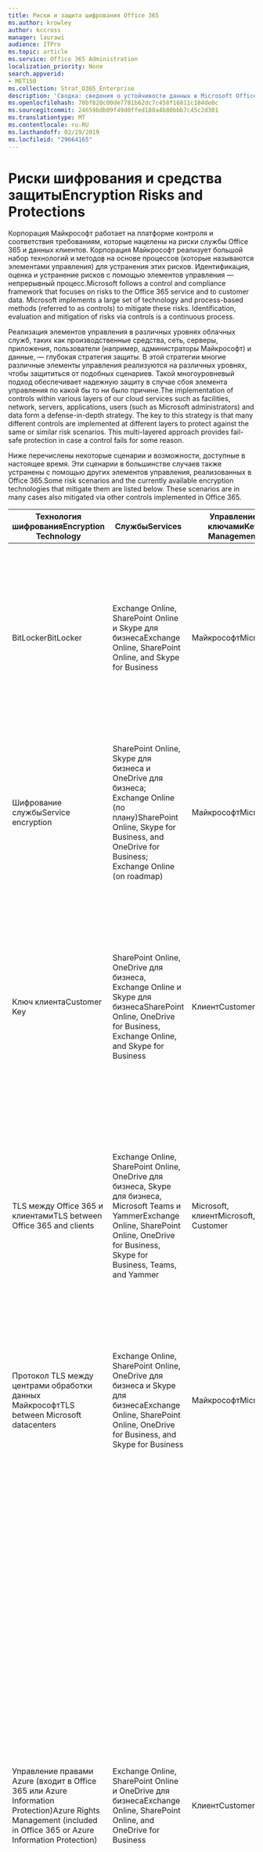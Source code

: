 ```yaml
---
title: Риски и защита шифрования Office 365
ms.author: krowley
author: kccross
manager: laurawi
audience: ITPro
ms.topic: article
ms.service: Office 365 Administration
localization_priority: None
search.appverid:
- MET150
ms.collection: Strat_O365_Enterprise
description: 'Сводка: сведения о устойчивости данных в Microsoft Office 365.'
ms.openlocfilehash: 78bf820c00de7781b62dc7c458f16811c184de0c
ms.sourcegitcommit: 24659bdb09f49d0ffed180a4b80bbb7c45c2d301
ms.translationtype: MT
ms.contentlocale: ru-RU
ms.lasthandoff: 02/19/2019
ms.locfileid: "29664165"
---
```

# <a name="encryption-risks-and-protections"></a><span data-ttu-id="0d58c-103">Риски шифрования и средства защиты</span><span class="sxs-lookup"><span data-stu-id="0d58c-103">Encryption Risks and Protections</span></span>

<span data-ttu-id="0d58c-p101">Корпорация Майкрософт работает на платформе контроля и соответствия требованиям, которые нацелены на риски службы Office 365 и данных клиентов. Корпорация Майкрософт реализует большой набор технологий и методов на основе процессов (которые называются элементами управления) для устранения этих рисков. Идентификация, оценка и устранение рисков с помощью элементов управления — непрерывный процесс.</span><span class="sxs-lookup"><span data-stu-id="0d58c-p101">Microsoft follows a control and compliance framework that focuses on risks to the Office 365 service and to customer data. Microsoft implements a large set of technology and process-based methods (referred to as controls) to mitigate these risks. Identification, evaluation and mitigation of risks via controls is a continuous process.</span></span> 

<span data-ttu-id="0d58c-p102">Реализация элементов управления в различных уровнях облачных служб, таких как производственные средства, сеть, серверы, приложения, пользователи (например, администраторы Майкрософт) и данные, — глубокая стратегия защиты. В этой стратегии многие различные элементы управления реализуются на различных уровнях, чтобы защититься от подобных сценариев. Такой многоуровневый подход обеспечивает надежную защиту в случае сбоя элемента управления по какой бы то ни было причине.</span><span class="sxs-lookup"><span data-stu-id="0d58c-p102">The implementation of controls within various layers of our cloud services such as facilities, network, servers, applications, users (such as Microsoft administrators) and data form a defense-in-depth strategy. The key to this strategy is that many different controls are implemented at different layers to protect against the same or similar risk scenarios. This multi-layered approach provides fail-safe protection in case a control fails for some reason.</span></span>

<span data-ttu-id="0d58c-p103">Ниже перечислены некоторые сценарии и возможности, доступные в настоящее время. Эти сценарии в большинстве случаев также устранены с помощью других элементов управления, реализованных в Office 365.</span><span class="sxs-lookup"><span data-stu-id="0d58c-p103">Some risk scenarios and the currently available encryption technologies that mitigate them are listed below. These scenarios are in many cases also mitigated via other controls implemented in Office 365.</span></span>

| <span data-ttu-id="0d58c-112">Технология шифрования</span><span class="sxs-lookup"><span data-stu-id="0d58c-112">Encryption Technology</span></span> | <span data-ttu-id="0d58c-113">Службы</span><span class="sxs-lookup"><span data-stu-id="0d58c-113">Services</span></span> | <span data-ttu-id="0d58c-114">Управление ключами</span><span class="sxs-lookup"><span data-stu-id="0d58c-114">Key Management</span></span> | <span data-ttu-id="0d58c-115">Сценарий риска</span><span class="sxs-lookup"><span data-stu-id="0d58c-115">Risk Scenario</span></span> | <span data-ttu-id="0d58c-116">Значение</span><span class="sxs-lookup"><span data-stu-id="0d58c-116">Value</span></span> |
|----------------------------------------------------------------------------------|--------------------------------------------------------------------------------------------------|---------------------|------------------------------------------------------------------------------------------------------------------------------------------|---------------------------------------------------------------------------------------------------------------------------------------------------------------------------------------------------------------------------------------------------------------------------------------------------------------------------------------------------------------------------------------------------------------------------------|
| <span data-ttu-id="0d58c-117">BitLocker</span><span class="sxs-lookup"><span data-stu-id="0d58c-117">BitLocker</span></span> | <span data-ttu-id="0d58c-118">Exchange Online, SharePoint Online и Skype для бизнеса</span><span class="sxs-lookup"><span data-stu-id="0d58c-118">Exchange Online, SharePoint Online, and Skype for Business</span></span> | <span data-ttu-id="0d58c-119">Майкрософт</span><span class="sxs-lookup"><span data-stu-id="0d58c-119">Microsoft</span></span> | <span data-ttu-id="0d58c-120">Диски или серверы в Office 365 украдены или некорректно перезапускаются.</span><span class="sxs-lookup"><span data-stu-id="0d58c-120">Disks or servers in Office 365 are stolen or improperly recycled.</span></span> | <span data-ttu-id="0d58c-121">BitLocker обеспечивает небезопасный подход для защиты от потери данных из-за кражи или неправильного перезапуска оборудования (сервера или диска).</span><span class="sxs-lookup"><span data-stu-id="0d58c-121">BitLocker provides a fail-safe approach to protect against loss of data due to stolen or improperly recycled hardware (server/disk).</span></span> |
| <span data-ttu-id="0d58c-122">Шифрование службы</span><span class="sxs-lookup"><span data-stu-id="0d58c-122">Service encryption</span></span> | <span data-ttu-id="0d58c-123">SharePoint Online, Skype для бизнеса и OneDrive для бизнеса; Exchange Online (по плану)</span><span class="sxs-lookup"><span data-stu-id="0d58c-123">SharePoint Online, Skype for Business, and OneDrive for Business; Exchange Online (on roadmap)</span></span> | <span data-ttu-id="0d58c-124">Майкрософт</span><span class="sxs-lookup"><span data-stu-id="0d58c-124">Microsoft</span></span> | <span data-ttu-id="0d58c-125">Внутренний или внешний хакер пытается получить доступ к отдельным файлам или данным в виде большого двоичного объекта.</span><span class="sxs-lookup"><span data-stu-id="0d58c-125">Internal or external hacker tries to access individual files/data as a blob.</span></span> | <span data-ttu-id="0d58c-p104">Зашифрованные данные невозможно расшифровать без доступа к ключам. Помогает снизить риск доступа хакеров к данным.</span><span class="sxs-lookup"><span data-stu-id="0d58c-p104">The encrypted data cannot be decrypted without access to keys. Helps to mitigate risk of a hacker accessing data.</span></span> |
| <span data-ttu-id="0d58c-128">Ключ клиента</span><span class="sxs-lookup"><span data-stu-id="0d58c-128">Customer Key</span></span> | <span data-ttu-id="0d58c-129">SharePoint Online, OneDrive для бизнеса, Exchange Online и Skype для бизнеса</span><span class="sxs-lookup"><span data-stu-id="0d58c-129">SharePoint Online, OneDrive for Business, Exchange Online, and Skype for Business</span></span> | <span data-ttu-id="0d58c-130">Клиент</span><span class="sxs-lookup"><span data-stu-id="0d58c-130">Customer</span></span> | <span data-ttu-id="0d58c-131">Н/Д (Эта функция разработана как функция соответствия требованиям, а не по снижению риска).</span><span class="sxs-lookup"><span data-stu-id="0d58c-131">N/A (This feature is designed as a compliance feature; not as a mitigation for any risk.)</span></span> | <span data-ttu-id="0d58c-132">Помогает клиентам соблюдать внутренние обязательства по обеспечению соответствия требованиям и возможность покинуть службу Office 365 и отозвать доступ Майкрософт к данным</span><span class="sxs-lookup"><span data-stu-id="0d58c-132">Helps customers meet internal regulation and compliance obligations, and the ability to leave the Office 365 service and revoke Microsoft’s access to data</span></span> |
| <span data-ttu-id="0d58c-133">TLS между Office 365 и клиентами</span><span class="sxs-lookup"><span data-stu-id="0d58c-133">TLS between Office 365 and clients</span></span> | <span data-ttu-id="0d58c-134">Exchange Online, SharePoint Online, OneDrive для бизнеса, Skype для бизнеса, Microsoft Teams и Yammer</span><span class="sxs-lookup"><span data-stu-id="0d58c-134">Exchange Online, SharePoint Online, OneDrive for Business, Skype for Business, Teams, and Yammer</span></span> | <span data-ttu-id="0d58c-135">Microsoft, клиент</span><span class="sxs-lookup"><span data-stu-id="0d58c-135">Microsoft, Customer</span></span> | <span data-ttu-id="0d58c-136">Атака "злоумышленник в середине" или другой другой способ, чтобы коснуться между Office 365 и клиентскими компьютерами через Интернет.</span><span class="sxs-lookup"><span data-stu-id="0d58c-136">Man-in-the-middle or other attack to tap the data flow between Office 365 and client computers over Internet.</span></span> | <span data-ttu-id="0d58c-137">Эта реализация предоставляет значения как для Майкрософт, так и для клиентов и гарантирует целостность данных при их перенаправлении между Office 365 и клиентом.</span><span class="sxs-lookup"><span data-stu-id="0d58c-137">This implementation provides value to both Microsoft and customers and assures data integrity as it flows between Office 365 and the client.</span></span> |
| <span data-ttu-id="0d58c-138">Протокол TLS между центрами обработки данных Майкрософт</span><span class="sxs-lookup"><span data-stu-id="0d58c-138">TLS between Microsoft datacenters</span></span> | <span data-ttu-id="0d58c-139">Exchange Online, SharePoint Online, OneDrive для бизнеса и Skype для бизнеса</span><span class="sxs-lookup"><span data-stu-id="0d58c-139">Exchange Online, SharePoint Online, OneDrive for Business, and Skype for Business</span></span> | <span data-ttu-id="0d58c-140">Майкрософт</span><span class="sxs-lookup"><span data-stu-id="0d58c-140">Microsoft</span></span> | <span data-ttu-id="0d58c-141">Атака "злоумышленник в середине" или другой атака для касания клиентского данных между серверами Office 365, расположенными в разных центрах обработки данных Майкрософт.</span><span class="sxs-lookup"><span data-stu-id="0d58c-141">Man-in-the-middle or other attack to tap the customer data flow between Office 365 servers located in different Microsoft datacenters.</span></span> | <span data-ttu-id="0d58c-142">Эта реализация — еще один способ защиты данных от атак в центрах обработки данных Майкрософт.</span><span class="sxs-lookup"><span data-stu-id="0d58c-142">This implementation is another method to protect data against attacks between Microsoft datacenters.</span></span> |
| <span data-ttu-id="0d58c-143">Управление правами Azure (входит в Office 365 или Azure Information Protection)</span><span class="sxs-lookup"><span data-stu-id="0d58c-143">Azure Rights Management (included in Office 365 or Azure Information Protection)</span></span> | <span data-ttu-id="0d58c-144">Exchange Online, SharePoint Online и OneDrive для бизнеса</span><span class="sxs-lookup"><span data-stu-id="0d58c-144">Exchange Online, SharePoint Online, and OneDrive for Business</span></span> | <span data-ttu-id="0d58c-145">Клиент</span><span class="sxs-lookup"><span data-stu-id="0d58c-145">Customer</span></span> | <span data-ttu-id="0d58c-146">Данные попадают в руки человека, у которого нет доступа к данным.</span><span class="sxs-lookup"><span data-stu-id="0d58c-146">Data falls into the hands of a person who should not have access to the data.</span></span> | <span data-ttu-id="0d58c-p105">Azure Information Protection использует Azure RMS, которая предоставляет клиентам значения с помощью шифрования, удостоверений и политик авторизации для защиты файлов и электронной почты на нескольких устройствах. Служба Azure RMS предоставляет клиентам все сообщения электронной почты из Office 365, которые отвечают определенным условиям (то есть все сообщения электронной почты по определенному адресу), могут быть автоматически зашифрованы, прежде чем они будут отправлены другому получателю.</span><span class="sxs-lookup"><span data-stu-id="0d58c-p105">Azure Information Protection uses Azure RMS which provides value to customers by using encryption, identity, and authorization policies to help secure files and email across multiple devices. Azure RMS provides value to customers where all emails originating from Office 365 that match certain criteria (i.e., all emails to a certain address) can be automatically encrypted before they get sent to another recipient.</span></span> |
| <span data-ttu-id="0d58c-149">S/MIME</span><span class="sxs-lookup"><span data-stu-id="0d58c-149">S/MIME</span></span> | <span data-ttu-id="0d58c-150">Exchange Online</span><span class="sxs-lookup"><span data-stu-id="0d58c-150">Exchange Online</span></span> | <span data-ttu-id="0d58c-151">Клиент</span><span class="sxs-lookup"><span data-stu-id="0d58c-151">Customer</span></span> | <span data-ttu-id="0d58c-152">Электронная почта попадают в руки человека, который не является предполагаемым получателем.</span><span class="sxs-lookup"><span data-stu-id="0d58c-152">Email falls into the hands of a person who is not the intended recipient.</span></span> | <span data-ttu-id="0d58c-153">S/MIME обеспечивает значение клиентам, подтверждая, что электронная почта, зашифрованная с помощью S/MIME, может быть расшифрована только прямым получателем сообщения.</span><span class="sxs-lookup"><span data-stu-id="0d58c-153">S/MIME provides value to customers by assuring that email encrypted with S/MIME can only be decrypted by the direct recipient of the email.</span></span> |
| <span data-ttu-id="0d58c-154">Шифрование сообщений Office 365</span><span class="sxs-lookup"><span data-stu-id="0d58c-154">Office 365 Message Encryption</span></span> | <span data-ttu-id="0d58c-155">Exchange Online, SharePoint Online</span><span class="sxs-lookup"><span data-stu-id="0d58c-155">Exchange Online, SharePoint Online</span></span> | <span data-ttu-id="0d58c-156">Клиент</span><span class="sxs-lookup"><span data-stu-id="0d58c-156">Customer</span></span> | <span data-ttu-id="0d58c-157">Электронная почта, включая защищенные вложения, попадает в руки человека в Office 365 или за ее пределами, которые не являются предполагаемыми получателями электронной почты.</span><span class="sxs-lookup"><span data-stu-id="0d58c-157">Email, including protected attachments, falls in hands of a person either within or outside Office 365 who is not the intended recipient of the email.</span></span> | <span data-ttu-id="0d58c-158">OME предоставляет клиентам все сообщения электронной почты из Office 365, которые отвечают определенным условиям (то есть все сообщения электронной почты по определенному адресу) автоматически шифруются, прежде чем они будут отправлены другому внутреннему или внешнему получателю.</span><span class="sxs-lookup"><span data-stu-id="0d58c-158">OME provides value to customers where all emails originating from Office 365 that match certain criteria (i.e., all emails to a certain address) are automatically encrypted before they get sent to another internal or an external recipient.</span></span> |
| <span data-ttu-id="0d58c-159">SMTP-TLS с партнерской организацией</span><span class="sxs-lookup"><span data-stu-id="0d58c-159">SMTP TLS with partner organization</span></span> | <span data-ttu-id="0d58c-160">Exchange Online</span><span class="sxs-lookup"><span data-stu-id="0d58c-160">Exchange Online</span></span> | <span data-ttu-id="0d58c-161">Клиент</span><span class="sxs-lookup"><span data-stu-id="0d58c-161">Customer</span></span> | <span data-ttu-id="0d58c-162">Сообщение перехватывается с помощью посредника или другой атаки во время передачи из клиента Office 365 в другую партнерскую организацию.</span><span class="sxs-lookup"><span data-stu-id="0d58c-162">Email is intercepted via a man-in-the-middle or other attack while in transit from an Office 365 tenant to another partner organization.</span></span> | <span data-ttu-id="0d58c-163">Этот сценарий предоставляет клиенту сведения о том, что они могут отправлять и принимать все сообщения электронной почты между клиентом Office 365 и Организацией электронной почты их партнеров в зашифрованном канале SMTP.</span><span class="sxs-lookup"><span data-stu-id="0d58c-163">This scenario provides value to the customer such that they can send/receive all emails between their Office 365 tenant and their partner’s email organization inside an encrypted SMTP channel.</span></span> |

## <a name="encryption-technologies-available-in-office-365-multi-tenant-environments"></a><span data-ttu-id="0d58c-164">Технологии шифрования, доступные в средах Office 365 с несколькими клиентами</span><span class="sxs-lookup"><span data-stu-id="0d58c-164">Encryption technologies available in Office 365 multi-tenant environments</span></span>

| <span data-ttu-id="0d58c-165">Технология шифрования</span><span class="sxs-lookup"><span data-stu-id="0d58c-165">Encryption Technology</span></span> | <span data-ttu-id="0d58c-166">Реализовано</span><span class="sxs-lookup"><span data-stu-id="0d58c-166">Implemented by</span></span> | <span data-ttu-id="0d58c-167">Алгоритм и сила обмена ключами</span><span class="sxs-lookup"><span data-stu-id="0d58c-167">Key Exchange Algorithm and Strength</span></span> | <span data-ttu-id="0d58c-168">Управление ключами \*</span><span class="sxs-lookup"><span data-stu-id="0d58c-168">Key Management\*</span></span> | <span data-ttu-id="0d58c-169">FIPS 140-2 Проверено</span><span class="sxs-lookup"><span data-stu-id="0d58c-169">FIPS 140-2 Validated</span></span> |
|----------------------------------------------------------------------------------|-------------------------|------------------------------------------------------------------------------------------------------------------------------------------------------------------------------------|--------------------------------------------------------------------------------------------------------------------------------------------------------------------------------------------------------------------------------------------------------------------------------------------------------------------------------------------------------------------------------------------------------------------------------------------------------------------------------------------------------------------------------------------------------------------------------------------------------------------------------------------------------------------------------------------------------------------------------------------------------------------------------------------------------------------------------------------------------------------------------------------------------------|-----------------------------------------------------------------------|
| <span data-ttu-id="0d58c-170">BitLocker</span><span class="sxs-lookup"><span data-stu-id="0d58c-170">BitLocker</span></span> | <span data-ttu-id="0d58c-171">Exchange Online</span><span class="sxs-lookup"><span data-stu-id="0d58c-171">Exchange Online</span></span> | <span data-ttu-id="0d58c-172">AES 128 — бит +</span><span class="sxs-lookup"><span data-stu-id="0d58c-172">AES 128-bit+</span></span> | <span data-ttu-id="0d58c-p106">Внешний ключ AES хранится в безопасном и в реестре сервера Exchange. Секретный ключ Safe — это защищенный репозиторий, для доступа к которому требуется высокоуровневое повышение прав и разрешений. Доступ можно запрашивать и утверждать только с помощью внутреннего средства, называемого защищенным хранилищем. Внешний ключ AES также хранится в доверенном платформенном модуле на сервере. Числовой пароль из 48-цифр хранится в Active Directory и защищен защищенным хранилищем.</span><span class="sxs-lookup"><span data-stu-id="0d58c-p106">AES external key is stored in a Secret Safe and in the registry of the Exchange server. The Secret Safe is a secured repository that requires high-level elevation and approvals to access. Access can be requested and approved only by using an internal tool called Lockbox. The AES external key is also stored in the Trusted Platform Module in the server. A 48-digit numerical password is stored in Active Directory and protected by Lockbox.</span></span> | <span data-ttu-id="0d58c-178">Да, для серверов, использующих AES 256 — бит \* \*.</span><span class="sxs-lookup"><span data-stu-id="0d58c-178">Yes, for servers that use AES 256-bit\*\*</span></span> |
|  | <span data-ttu-id="0d58c-179">SharePoint Online</span><span class="sxs-lookup"><span data-stu-id="0d58c-179">SharePoint Online</span></span> | <span data-ttu-id="0d58c-180">AES 256 — бит</span><span class="sxs-lookup"><span data-stu-id="0d58c-180">AES 256-bit</span></span> | <span data-ttu-id="0d58c-p107">Внешний ключ AES хранится в безопасном секрете. Секретный ключ Safe — это защищенный репозиторий, для доступа к которому требуется высокоуровневое повышение прав и разрешений. Доступ можно запрашивать и утверждать только с помощью внутреннего средства, называемого защищенным хранилищем. Внешний ключ AES также хранится в доверенном платформенном модуле на сервере. Числовой пароль из 48-цифр хранится в Active Directory и защищен защищенным хранилищем.</span><span class="sxs-lookup"><span data-stu-id="0d58c-p107">AES external key is stored in a Secret Safe. The Secret Safe is a secured repository that requires high-level elevation and approvals to access. Access can be requested and approved only by using an internal tool called Lockbox. The AES external key is also stored in the Trusted Platform Module in the server. A 48-digit numerical password is stored in Active Directory and protected by Lockbox.</span></span> | <span data-ttu-id="0d58c-186">Да</span><span class="sxs-lookup"><span data-stu-id="0d58c-186">Yes</span></span> |
|  | <span data-ttu-id="0d58c-187">Skype для бизнеса</span><span class="sxs-lookup"><span data-stu-id="0d58c-187">Skype for Business</span></span> | <span data-ttu-id="0d58c-188">AES 256 — бит</span><span class="sxs-lookup"><span data-stu-id="0d58c-188">AES 256-bit</span></span> | <span data-ttu-id="0d58c-p108">Внешний ключ AES хранится в безопасном секрете. Секретный ключ Safe — это защищенный репозиторий, для доступа к которому требуется высокоуровневое повышение прав и разрешений. Доступ можно запрашивать и утверждать только с помощью внутреннего средства, называемого защищенным хранилищем. Внешний ключ AES также хранится в доверенном платформенном модуле на сервере. Числовой пароль из 48-цифр хранится в Active Directory и защищен защищенным хранилищем.</span><span class="sxs-lookup"><span data-stu-id="0d58c-p108">AES external key is stored in a Secret Safe. The Secret Safe is a secured repository that requires high-level elevation and approvals to access. Access can be requested and approved only by using an internal tool called Lockbox. The AES external key is also stored in the Trusted Platform Module in the server. A 48-digit numerical password is stored in Active Directory and protected by Lockbox.</span></span> | <span data-ttu-id="0d58c-194">Да</span><span class="sxs-lookup"><span data-stu-id="0d58c-194">Yes</span></span> |
| <span data-ttu-id="0d58c-195">Шифрование службы</span><span class="sxs-lookup"><span data-stu-id="0d58c-195">Service Encryption</span></span> | <span data-ttu-id="0d58c-196">SharePoint Online</span><span class="sxs-lookup"><span data-stu-id="0d58c-196">SharePoint Online</span></span> | <span data-ttu-id="0d58c-197">AES 256 — бит</span><span class="sxs-lookup"><span data-stu-id="0d58c-197">AES 256-bit</span></span> | <span data-ttu-id="0d58c-p109">Ключи, используемые для шифрования больших двоичных объектов, хранятся в базе данных контента SharePoint Online. Базы данных контента SharePoint Online защищены элементами управления доступом к базам данных и шифрованием на REST. Шифрование выполняется с помощью TDE в базе данных SQL Azure. Эти секреты относятся к уровню обслуживания для SharePoint Online, а не на уровне клиента. Эти секреты (иногда называемые главными ключами) хранятся в отдельном безопасном репозитории, который называется хранилищем ключей. TDE обеспечивает безопасность как для активной базы данных, так и для резервных копий базы данных и журналов транзакций. Когда клиенты предоставляют дополнительный ключ, ключ клиента хранится в Azure Key Vault, а служба использует ключ для шифрования ключа клиента, который используется для шифрования ключа сайта, который затем используется для шифрования ключей уровня файлов. По сути, новая иерархия ключей представлена, когда клиент предоставляет ключ.</span><span class="sxs-lookup"><span data-stu-id="0d58c-p109">The keys used to encrypt the blobs are stored in the SharePoint Online Content Database. The SharePoint Online Content Databases is protected by database access controls and encryption at rest. Encryption is performed using TDE in Azure SQL Database. These secrets are at the service level for SharePoint Online, not at the tenant level. These secrets (sometimes referred to as the master keys) are stored in a separate secure repository called the Key Store. TDE provides security at rest for both the active database and the database backups and transaction logs. When customers provide the optional key, the customer key is stored in Azure Key Vault, and the service uses the key to encrypt a tenant key, which is used to encrypt a site key, which is then used to encrypt the file level keys. Essentially, a new key hierarchy is introduced when the customer provides a key.</span></span> | <span data-ttu-id="0d58c-206">Да</span><span class="sxs-lookup"><span data-stu-id="0d58c-206">Yes</span></span> |
|  | <span data-ttu-id="0d58c-207">Skype для бизнеса</span><span class="sxs-lookup"><span data-stu-id="0d58c-207">Skype for Business</span></span> | <span data-ttu-id="0d58c-208">AES 256 — бит</span><span class="sxs-lookup"><span data-stu-id="0d58c-208">AES 256-bit</span></span> | <span data-ttu-id="0d58c-p110">Каждая часть данных шифруется с помощью другого случайно созданного ключа 256-bit. Ключ шифрования хранится в соответствующем XML-файле метаданных, который также шифруется главным ключом для каждой конференции. Главный ключ также создается случайным образом по одному разу для каждой конференции.</span><span class="sxs-lookup"><span data-stu-id="0d58c-p110">Each piece of data is encrypted using a different randomly generated 256-bit key. The encryption key is stored in a corresponding metadata XML file which is also encrypted by a per-conference master key. The master key is also randomly generated once per conference.</span></span> | <span data-ttu-id="0d58c-212">Да</span><span class="sxs-lookup"><span data-stu-id="0d58c-212">Yes</span></span> |
|  | <span data-ttu-id="0d58c-213">Exchange Online</span><span class="sxs-lookup"><span data-stu-id="0d58c-213">Exchange Online</span></span> | <span data-ttu-id="0d58c-214">AES 256 — бит</span><span class="sxs-lookup"><span data-stu-id="0d58c-214">AES 256-bit</span></span> | <span data-ttu-id="0d58c-215">Каждый почтовый ящик шифруется с помощью политики шифрования данных, которая использует ключи шифрования, управляемые корпорацией Майкрософт (в планах) или клиентом (при использовании ключа клиента).</span><span class="sxs-lookup"><span data-stu-id="0d58c-215">Each mailbox is encrypted using a data encryption policy that uses encryption keys controlled by Microsoft (on roadmap) or by the customer (when Customer Key is used).</span></span> | <span data-ttu-id="0d58c-216">Да</span><span class="sxs-lookup"><span data-stu-id="0d58c-216">Yes</span></span> |
| <span data-ttu-id="0d58c-217">TLS между Office 365 и клиентами и партнерами</span><span class="sxs-lookup"><span data-stu-id="0d58c-217">TLS between Office 365 and clients/partners</span></span> | <span data-ttu-id="0d58c-218">Exchange Online</span><span class="sxs-lookup"><span data-stu-id="0d58c-218">Exchange Online</span></span> | [<span data-ttu-id="0d58c-219">Уступающей TLS с поддержкой нескольких комплектов шифров</span><span class="sxs-lookup"><span data-stu-id="0d58c-219">Opportunistic TLS supporting multiple cipher suites</span></span>](https://technet.microsoft.com/en-us/library/mt163898.aspx) | <span data-ttu-id="0d58c-220">Сертификат TLS для Exchange Online (outlook.office.com) — это 2048-разрядный сертификат SHA256RSA, выданный Балтимор Цибертруст root.</span><span class="sxs-lookup"><span data-stu-id="0d58c-220">The TLS certificate for Exchange Online (outlook.office.com) is a 2048-bit SHA256RSA certificate issued by Baltimore CyberTrust Root.</span></span> <br> <br> <span data-ttu-id="0d58c-221">Корневой сертификат TLS для Exchange Online — это 2048-разрядный сертификат SHA1RSA, выданный Балтимор Цибертруст root.</span><span class="sxs-lookup"><span data-stu-id="0d58c-221">The TLS root certificate for Exchange Online is a 2048-bit SHA1RSA certificate issued by Baltimore CyberTrust Root.</span></span> | <span data-ttu-id="0d58c-222">Да, при использовании протокола TLS 1,2 с 256-разрядным уровнем шифрования</span><span class="sxs-lookup"><span data-stu-id="0d58c-222">Yes, when TLS 1.2 with 256-bit cipher strength is used</span></span> |
|  | <span data-ttu-id="0d58c-223">SharePoint Online</span><span class="sxs-lookup"><span data-stu-id="0d58c-223">SharePoint Online</span></span> | <span data-ttu-id="0d58c-224">TLS 1,2 с AES 256</span><span class="sxs-lookup"><span data-stu-id="0d58c-224">TLS 1.2 with AES 256</span></span> <br> <br> [<span data-ttu-id="0d58c-225">Шифрование данных в OneDrive для бизнеса и SharePoint Online</span><span class="sxs-lookup"><span data-stu-id="0d58c-225">Data Encryption in OneDrive for Business and SharePoint Online</span></span>](https://technet.microsoft.com/en-us/library/dn905447.aspx) | <span data-ttu-id="0d58c-226">Сертификат TLS для SharePoint Online (\*. sharepoint.com) — это 2048-разрядный сертификат SHA256RSA, выданный Балтимор Цибертруст root.</span><span class="sxs-lookup"><span data-stu-id="0d58c-226">The TLS certificate for SharePoint Online (\*.sharepoint.com) is a 2048-bit SHA256RSA certificate issued by Baltimore CyberTrust Root.</span></span> <br> <br> <span data-ttu-id="0d58c-227">Корневой сертификат TLS для SharePoint Online — это 2048-разрядный сертификат SHA1RSA, выданный Балтимор Цибертруст root.</span><span class="sxs-lookup"><span data-stu-id="0d58c-227">The TLS root certificate for SharePoint Online is a 2048-bit SHA1RSA certificate issued by Baltimore CyberTrust Root.</span></span> | <span data-ttu-id="0d58c-228">Да</span><span class="sxs-lookup"><span data-stu-id="0d58c-228">Yes</span></span> |
|  | <span data-ttu-id="0d58c-229">Skype для бизнеса</span><span class="sxs-lookup"><span data-stu-id="0d58c-229">Skype for Business</span></span> | [<span data-ttu-id="0d58c-230">TLS для сеансов обмена данными SIP и PSOM</span><span class="sxs-lookup"><span data-stu-id="0d58c-230">TLS for SIP communications and PSOM data sharing sessions</span></span>](https://support.office.com/article/Set-up-your-network-for-Skype-for-Business-Online-d21f89b0-3afc-432e-b735-036b2432fdbf) | <span data-ttu-id="0d58c-231">Сертификат TLS для Skype для бизнеса (\*. lync.com) — это 2048-разрядный сертификат SHA256RSA, выданный Балтимор Цибертруст root.</span><span class="sxs-lookup"><span data-stu-id="0d58c-231">The TLS certificate for Skype for Business (\*.lync.com) is a 2048-bit SHA256RSA certificate issued by Baltimore CyberTrust Root.</span></span> <br> <br> <span data-ttu-id="0d58c-232">Корневой сертификат TLS для Skype для бизнеса — это 2048-разрядный сертификат SHA256RSA, выданный Балтимор Цибертруст root.</span><span class="sxs-lookup"><span data-stu-id="0d58c-232">The TLS root certificate for Skype for Business is a 2048-bit SHA256RSA certificate issued by Baltimore CyberTrust Root.</span></span> | <span data-ttu-id="0d58c-233">Да</span><span class="sxs-lookup"><span data-stu-id="0d58c-233">Yes</span></span> |
|  | <span data-ttu-id="0d58c-234">Microsoft Teams</span><span class="sxs-lookup"><span data-stu-id="0d58c-234">Microsoft Teams</span></span> | <span data-ttu-id="0d58c-235">TLS 1,2 с AES 256</span><span class="sxs-lookup"><span data-stu-id="0d58c-235">TLS 1.2 with AES 256</span></span> <br> <br> [<span data-ttu-id="0d58c-236">Часто задаваемые вопросы о Microsoft Teams — Справка для администраторов</span><span class="sxs-lookup"><span data-stu-id="0d58c-236">Frequently asked questions about Microsoft Teams – Admin Help</span></span>](https://docs.microsoft.com/MicrosoftTeams/teams-overview) | <span data-ttu-id="0d58c-237">Сертификат TLS для Microsoft Teams (teams.microsoft.com, edge.skype.com) — это 2048-разрядный сертификат SHA256RSA, выпущенный Балтимор Цибертруст root.</span><span class="sxs-lookup"><span data-stu-id="0d58c-237">The TLS certificate for Microsoft Teams (teams.microsoft.com, edge.skype.com) is a 2048-bit SHA256RSA certificate issued by Baltimore CyberTrust Root.</span></span> <br> <br> <span data-ttu-id="0d58c-238">Корневой сертификат TLS для Microsoft Teams — это 2048-разрядный сертификат SHA256RSA, выданный Балтимор Цибертруст root.</span><span class="sxs-lookup"><span data-stu-id="0d58c-238">The TLS root certificate for Microsoft Teams is a 2048-bit SHA256RSA certificate issued by Baltimore CyberTrust Root.</span></span> | <span data-ttu-id="0d58c-239">Да</span><span class="sxs-lookup"><span data-stu-id="0d58c-239">Yes</span></span> |
| <span data-ttu-id="0d58c-240">Протокол TLS между центрами обработки данных Майкрософт</span><span class="sxs-lookup"><span data-stu-id="0d58c-240">TLS between Microsoft datacenters</span></span> | <span data-ttu-id="0d58c-241">Все службы Office 365</span><span class="sxs-lookup"><span data-stu-id="0d58c-241">All Office 365 services</span></span> | <span data-ttu-id="0d58c-242">TLS 1,2 с AES 256</span><span class="sxs-lookup"><span data-stu-id="0d58c-242">TLS 1.2 with AES 256</span></span> <br> <br> <span data-ttu-id="0d58c-243">Безопасный трансПортный протокол в режиме реального времени (SRTP)</span><span class="sxs-lookup"><span data-stu-id="0d58c-243">Secure Real-time Transport Protocol (SRTP)</span></span> | <span data-ttu-id="0d58c-244">Майкрософт использует внутренний управляемый и развернутый центр сертификации для межсерверной связи между центрами обработки данных Майкрософт.</span><span class="sxs-lookup"><span data-stu-id="0d58c-244">Microsoft uses an internally managed and deployed certification authority for server-to-server communications between Microsoft datacenters.</span></span> | <span data-ttu-id="0d58c-245">Да</span><span class="sxs-lookup"><span data-stu-id="0d58c-245">Yes</span></span> |
| <span data-ttu-id="0d58c-246">Управление правами Azure (входит в Office 365 или Azure Information Protection)</span><span class="sxs-lookup"><span data-stu-id="0d58c-246">Azure Rights Management (included in Office 365 or Azure Information Protection)</span></span> | <span data-ttu-id="0d58c-247">Exchange Online</span><span class="sxs-lookup"><span data-stu-id="0d58c-247">Exchange Online</span></span> | <span data-ttu-id="0d58c-p111">Поддержка [режима шифрования 2](https://docs.microsoft.com/previous-versions/windows/it-pro/windows-server-2008-R2-and-2008/hh867439(v=ws.10)), обновленной и расширенной криптографической реализации RMS. Он поддерживает RSA 2048 для подписи и шифрования, а SHA-256 — хэш в подписи.</span><span class="sxs-lookup"><span data-stu-id="0d58c-p111">Supports [Cryptographic Mode 2](https://docs.microsoft.com/previous-versions/windows/it-pro/windows-server-2008-R2-and-2008/hh867439(v=ws.10)), an updated and enhanced RMS cryptographic implementation. It supports RSA 2048 for signature and encryption, and SHA-256 for hash in the signature.</span></span> | <span data-ttu-id="0d58c-250">[УправляетСя корпорациЕй Майкрософт](https://docs.microsoft.com/azure/information-protection/plan-implement-tenant-key).</span><span class="sxs-lookup"><span data-stu-id="0d58c-250">[Managed by Microsoft](https://docs.microsoft.com/azure/information-protection/plan-implement-tenant-key).</span></span> | <span data-ttu-id="0d58c-251">Да</span><span class="sxs-lookup"><span data-stu-id="0d58c-251">Yes</span></span> |
|  | <span data-ttu-id="0d58c-252">SharePoint Online</span><span class="sxs-lookup"><span data-stu-id="0d58c-252">SharePoint Online</span></span> | <span data-ttu-id="0d58c-p112">Поддержка [режима шифрования 2](https://docs.microsoft.com/previous-versions/windows/it-pro/windows-server-2008-R2-and-2008/hh867439(v=ws.10)), обновленной и расширенной криптографической реализации RMS. Он поддерживает RSA 2048 для подписи и шифрования, а также SHA – 256 для подписи.</span><span class="sxs-lookup"><span data-stu-id="0d58c-p112">Supports [Cryptographic Mode 2](https://docs.microsoft.com/previous-versions/windows/it-pro/windows-server-2008-R2-and-2008/hh867439(v=ws.10)), an updated and enhanced RMS cryptographic implementation. It supports RSA 2048 for signature and encryption, and SHA-256 for signature.</span></span> | <span data-ttu-id="0d58c-255">[УправляетСя корпорациЕй Майкрософт](https://docs.microsoft.com/azure/information-protection/plan-implement-tenant-key), то есть параметром по умолчанию; также</span><span class="sxs-lookup"><span data-stu-id="0d58c-255">[Managed by Microsoft](https://docs.microsoft.com/azure/information-protection/plan-implement-tenant-key), which is the default setting; or</span></span> <br> <br> <span data-ttu-id="0d58c-p113">Управляемый пользователем, который является альтернативой для ключей, управляемых корпорацией Майкрософт. Организация, имеющая управляемую ИТ подписку на Azure, может использовать БЙОК и заносить в журнал ее использование без дополнительной платы. Для получения дополнительных сведений ознакомьтесь со статьей [внедрение собственного ключа](https://docs.microsoft.com/azure/information-protection/plan-implement-tenant-key). В этой конфигурации Салес Хсмс используются для защиты ключей. Дополнительные сведения см. в статье [Салес хсмс и Azure RMS](http://www.thales-esecurity.com/msrms/cloud).</span><span class="sxs-lookup"><span data-stu-id="0d58c-p113">Customer-managed, which is an alternative to Microsoft-managed keys. Organization that have an IT-managed Azure subscription can use BYOK and log its usage at no extra charge. For more information, see [Implementing bring your own key](https://docs.microsoft.com/azure/information-protection/plan-implement-tenant-key). In this configuration, Thales HSMs are used to protect your keys. For more information, see [Thales HSMs and Azure RMS](http://www.thales-esecurity.com/msrms/cloud).</span></span> | <span data-ttu-id="0d58c-261">Да</span><span class="sxs-lookup"><span data-stu-id="0d58c-261">Yes</span></span> |
| <span data-ttu-id="0d58c-262">S/MIME</span><span class="sxs-lookup"><span data-stu-id="0d58c-262">S/MIME</span></span> | <span data-ttu-id="0d58c-263">Exchange Online</span><span class="sxs-lookup"><span data-stu-id="0d58c-263">Exchange Online</span></span> | <span data-ttu-id="0d58c-264">Стандартный синтаксис криптографических сообщений 1,5 (PKCS #7)</span><span class="sxs-lookup"><span data-stu-id="0d58c-264">Cryptographic Message Syntax Standard 1.5 (PKCS #7)</span></span> | <span data-ttu-id="0d58c-p114">Зависит от развернутой инфраструктуры открытых ключей, управляемой клиентами. Клиент выполняет Управление ключами, а у Microsoft никогда нет доступа к закрытым ключам, используемым для подписи и расшифровки.</span><span class="sxs-lookup"><span data-stu-id="0d58c-p114">Depends on the customer-managed public key infrastructure deployed. Key management is performed by the customer, and Microsoft never has access to the private keys used for signing and decryption.</span></span> | <span data-ttu-id="0d58c-267">Да, если настроено шифрование исходящих сообщений с помощью 3DES или AES256</span><span class="sxs-lookup"><span data-stu-id="0d58c-267">Yes, when configured to encrypt outgoing messages with 3DES or AES256</span></span> |
| <span data-ttu-id="0d58c-268">Шифрование сообщений Office 365</span><span class="sxs-lookup"><span data-stu-id="0d58c-268">Office 365 Message Encryption</span></span> | <span data-ttu-id="0d58c-269">Exchange Online</span><span class="sxs-lookup"><span data-stu-id="0d58c-269">Exchange Online</span></span> | <span data-ttu-id="0d58c-270">Аналогично Azure RMS ([режим шифрования 2](https://technet.microsoft.com/en-us/library/dn569290.aspx) — RSA 2048 для подписи и шифрования и SHA-256 для подписи)</span><span class="sxs-lookup"><span data-stu-id="0d58c-270">Same as Azure RMS ([Cryptographic Mode 2](https://technet.microsoft.com/en-us/library/dn569290.aspx) - RSA 2048 for signature and encryption, and SHA-256 for signature)</span></span> | <span data-ttu-id="0d58c-p115">В качестве инфраструктуры шифрования используется Azure Information Protection. Используемый способ шифрования зависит от того, где вы получаете ключи RMS, используемые для шифрования и расшифровки сообщений.</span><span class="sxs-lookup"><span data-stu-id="0d58c-p115">Uses Azure Information Protection as its encryption infrastructure. The encryption method used depends on where you obtain the RMS keys used to encrypt and decrypt messages.</span></span> | <span data-ttu-id="0d58c-273">Да</span><span class="sxs-lookup"><span data-stu-id="0d58c-273">Yes</span></span> |
| <span data-ttu-id="0d58c-274">SMTP-TLS с партнерской организацией</span><span class="sxs-lookup"><span data-stu-id="0d58c-274">SMTP TLS with partner organization</span></span> | <span data-ttu-id="0d58c-275">Exchange Online</span><span class="sxs-lookup"><span data-stu-id="0d58c-275">Exchange Online</span></span> | <span data-ttu-id="0d58c-276">TLS 1,2 с AES 256</span><span class="sxs-lookup"><span data-stu-id="0d58c-276">TLS 1.2 with AES 256</span></span> | <span data-ttu-id="0d58c-277">Сертификат TLS для Exchange Online (outlook.office.com) — это 2048-разрядный сертификат SHA256RSA, выданный Балтимор Цибертруст root.</span><span class="sxs-lookup"><span data-stu-id="0d58c-277">The TLS certificate for Exchange Online (outlook.office.com) is a 2048-bit SHA256RSA certificate issued by Baltimore CyberTrust Root.</span></span> <br> <br> <span data-ttu-id="0d58c-278">Корневой сертификат TLS для Exchange Online — это 2048-разрядный сертификат SHA1RSA, выданный Балтимор Цибертруст root.</span><span class="sxs-lookup"><span data-stu-id="0d58c-278">The TLS root certificate for Exchange Online is a 2048-bit SHA1RSA certificate issued by Baltimore CyberTrust Root.</span></span> | <span data-ttu-id="0d58c-279">Да, при использовании протокола TLS 1,2 с 256-разрядным уровнем шифрования</span><span class="sxs-lookup"><span data-stu-id="0d58c-279">Yes, when TLS 1.2 with 256-bit cipher strength is used</span></span> |

<span data-ttu-id="0d58c-280">\**Сертификаты TLS, указанные в этой таблице, предназначены для центров обработки данных (США); центры обработки данных, отличные от США, также используют сертификаты SHA256RSA 2048 — бит.*</span><span class="sxs-lookup"><span data-stu-id="0d58c-280">\**TLS certificates referenced in this table are for US datacenters; non-US datacenters also use 2048-bit SHA256RSA certificates.*</span></span>

<span data-ttu-id="0d58c-281">\*\**Большинство серверов в среде с несколькими клиентами Exchange Online развернуто с шифрованием AES 256-bit для BitLocker. Подаются серверы, использующие протокол AES 128 бит.*</span><span class="sxs-lookup"><span data-stu-id="0d58c-281">\*\**Most servers in the Exchange Online multi-tenant environment have been deployed with AES 256-bit encryption for BitLocker. Servers using AES 128-bit are being phased out.*</span></span>

## <a name="encryption-technologies-available-in-government-cloud-community-environments"></a><span data-ttu-id="0d58c-282">Технологии шифрования, доступные в средах облачных сообществ для государственных организаций</span><span class="sxs-lookup"><span data-stu-id="0d58c-282">Encryption technologies available in Government cloud community environments</span></span>

| <span data-ttu-id="0d58c-283">Технология шифрования</span><span class="sxs-lookup"><span data-stu-id="0d58c-283">Encryption Technology</span></span> | <span data-ttu-id="0d58c-284">Реализовано</span><span class="sxs-lookup"><span data-stu-id="0d58c-284">Implemented by</span></span> | <span data-ttu-id="0d58c-285">Алгоритм и сила обмена ключами</span><span class="sxs-lookup"><span data-stu-id="0d58c-285">Key Exchange Algorithm and Strength</span></span> | <span data-ttu-id="0d58c-286">Управление ключами \*</span><span class="sxs-lookup"><span data-stu-id="0d58c-286">Key Management\*</span></span> | <span data-ttu-id="0d58c-287">FIPS 140-2 Проверено</span><span class="sxs-lookup"><span data-stu-id="0d58c-287">FIPS 140-2 Validated</span></span> |
|---------------------------------------------|--------------------------------------------------------|------------------------------------------------------------------------------------------------------------------------------------------------------------------------------------|--------------------------------------------------------------------------------------------------------------------------------------------------------------------------------------------------------------------------------------------------------------------------------------------------------------------------------------------------------------------------------------------------------------------------------------------------------------------------------------------------------------------------------------------------------------------------------------------------------------------------------------------------------------------------------------------------------------------------------------------------------------------------------------------------------------------------------------------------------------------------------------------------------------|-------------------------------------------------------------------------|
| <span data-ttu-id="0d58c-288">BitLocker</span><span class="sxs-lookup"><span data-stu-id="0d58c-288">BitLocker</span></span> | <span data-ttu-id="0d58c-289">Exchange Online</span><span class="sxs-lookup"><span data-stu-id="0d58c-289">Exchange Online</span></span> | <span data-ttu-id="0d58c-290">AES 256 — бит</span><span class="sxs-lookup"><span data-stu-id="0d58c-290">AES 256-bit</span></span> | <span data-ttu-id="0d58c-p116">Внешний ключ AES хранится в безопасном и в реестре сервера Exchange. Секретный ключ Safe — это защищенный репозиторий, для доступа к которому требуется высокоуровневое повышение прав и разрешений. Доступ можно запрашивать и утверждать только с помощью внутреннего средства, называемого защищенным хранилищем. Внешний ключ AES также хранится в доверенном платформенном модуле на сервере. Числовой пароль из 48-цифр хранится в Active Directory и защищен защищенным хранилищем.</span><span class="sxs-lookup"><span data-stu-id="0d58c-p116">AES external key is stored in a Secret Safe and in the registry of the Exchange server. The Secret Safe is a secured repository that requires high-level elevation and approvals to access. Access can be requested and approved only by using an internal tool called Lockbox. The AES external key is also stored in the Trusted Platform Module in the server. A 48-digit numerical password is stored in Active Directory and protected by Lockbox.</span></span> | <span data-ttu-id="0d58c-296">Да</span><span class="sxs-lookup"><span data-stu-id="0d58c-296">Yes</span></span> |
|  | <span data-ttu-id="0d58c-297">SharePoint Online</span><span class="sxs-lookup"><span data-stu-id="0d58c-297">SharePoint Online</span></span> | <span data-ttu-id="0d58c-298">AES 256 — бит</span><span class="sxs-lookup"><span data-stu-id="0d58c-298">AES 256-bit</span></span> | <span data-ttu-id="0d58c-p117">Внешний ключ AES хранится в безопасном секрете. Секретный ключ Safe — это защищенный репозиторий, для доступа к которому требуется высокоуровневое повышение прав и разрешений. Доступ можно запрашивать и утверждать только с помощью внутреннего средства, называемого защищенным хранилищем. Внешний ключ AES также хранится в доверенном платформенном модуле на сервере. Числовой пароль из 48-цифр хранится в Active Directory и защищен защищенным хранилищем.</span><span class="sxs-lookup"><span data-stu-id="0d58c-p117">AES external key is stored in a Secret Safe. The Secret Safe is a secured repository that requires high-level elevation and approvals to access. Access can be requested and approved only by using an internal tool called Lockbox. The AES external key is also stored in the Trusted Platform Module in the server. A 48-digit numerical password is stored in Active Directory and protected by Lockbox.</span></span> | <span data-ttu-id="0d58c-304">Да</span><span class="sxs-lookup"><span data-stu-id="0d58c-304">Yes</span></span> |
|  | <span data-ttu-id="0d58c-305">Skype для бизнеса</span><span class="sxs-lookup"><span data-stu-id="0d58c-305">Skype for Business</span></span> | <span data-ttu-id="0d58c-306">AES 256 — бит</span><span class="sxs-lookup"><span data-stu-id="0d58c-306">AES 256-bit</span></span> | <span data-ttu-id="0d58c-p118">Внешний ключ AES хранится в безопасном секрете. Секретный ключ Safe — это защищенный репозиторий, для доступа к которому требуется высокоуровневое повышение прав и разрешений. Доступ можно запрашивать и утверждать только с помощью внутреннего средства, называемого защищенным хранилищем. Внешний ключ AES также хранится в доверенном платформенном модуле на сервере. Числовой пароль из 48-цифр хранится в Active Directory и защищен защищенным хранилищем.</span><span class="sxs-lookup"><span data-stu-id="0d58c-p118">AES external key is stored in a Secret Safe. The Secret Safe is a secured repository that requires high-level elevation and approvals to access. Access can be requested and approved only by using an internal tool called Lockbox. The AES external key is also stored in the Trusted Platform Module in the server. A 48-digit numerical password is stored in Active Directory and protected by Lockbox.</span></span> | <span data-ttu-id="0d58c-312">Да</span><span class="sxs-lookup"><span data-stu-id="0d58c-312">Yes</span></span> |
| <span data-ttu-id="0d58c-313">Шифрование службы</span><span class="sxs-lookup"><span data-stu-id="0d58c-313">Service Encryption</span></span> | <span data-ttu-id="0d58c-314">SharePoint Online</span><span class="sxs-lookup"><span data-stu-id="0d58c-314">SharePoint Online</span></span> | <span data-ttu-id="0d58c-315">AES 256 — бит</span><span class="sxs-lookup"><span data-stu-id="0d58c-315">AES 256-bit</span></span> | <span data-ttu-id="0d58c-p119">Ключи, используемые для шифрования больших двоичных объектов, хранятся в базе данных контента SharePoint Online. Базы данных контента SharePoint Online защищены элементами управления доступом к базам данных и шифрованием на REST. Шифрование выполняется с помощью TDE в базе данных SQL Azure. Эти секреты относятся к уровню обслуживания для SharePoint Online, а не на уровне клиента. Эти секреты (иногда называемые главными ключами) хранятся в отдельном безопасном репозитории, который называется хранилищем ключей. TDE обеспечивает безопасность как для активной базы данных, так и для резервных копий базы данных и журналов транзакций. Когда клиенты предоставляют дополнительный ключ, ключ клиента хранится в Azure Key Vault, а служба использует ключ для шифрования ключа клиента, который используется для шифрования ключа сайта, который затем используется для шифрования ключей уровня файлов. По сути, новая иерархия ключей представлена, когда клиент предоставляет ключ.</span><span class="sxs-lookup"><span data-stu-id="0d58c-p119">The keys used to encrypt the blobs are stored in the SharePoint Online Content Database. The SharePoint Online Content Databases is protected by database access controls and encryption at rest. Encryption is performed using TDE in Azure SQL Database. These secrets are at the service level for SharePoint Online, not at the tenant level. These secrets (sometimes referred to as the master keys) are stored in a separate secure repository called the Key Store. TDE provides security at rest for both the active database and the database backups and transaction logs. When customers provide the optional key, the Customer Key is stored in Azure Key Vault, and the service uses the key to encrypt a tenant key, which is used to encrypt a site key, which is then used to encrypt the file level keys. Essentially, a new key hierarchy is introduced when the customer provides a key.</span></span> | <span data-ttu-id="0d58c-324">Да</span><span class="sxs-lookup"><span data-stu-id="0d58c-324">Yes</span></span> |
|  | <span data-ttu-id="0d58c-325">Skype для бизнеса</span><span class="sxs-lookup"><span data-stu-id="0d58c-325">Skype for Business</span></span> | <span data-ttu-id="0d58c-326">AES 256 — бит</span><span class="sxs-lookup"><span data-stu-id="0d58c-326">AES 256-bit</span></span> | <span data-ttu-id="0d58c-p120">Каждая часть данных шифруется с помощью другого случайно созданного ключа 256-bit. Ключ шифрования хранится в соответствующем XML-файле метаданных, который также шифруется главным ключом для каждой конференции. Главный ключ также создается случайным образом по одному разу для каждой конференции.</span><span class="sxs-lookup"><span data-stu-id="0d58c-p120">Each piece of data is encrypted using a different randomly generated 256-bit key. The encryption key is stored in a corresponding metadata XML file which is also encrypted by a per-conference master key. The master key is also randomly generated once per conference.</span></span> | <span data-ttu-id="0d58c-330">Да</span><span class="sxs-lookup"><span data-stu-id="0d58c-330">Yes</span></span> |
|  | <span data-ttu-id="0d58c-331">Exchange Online</span><span class="sxs-lookup"><span data-stu-id="0d58c-331">Exchange Online</span></span> | <span data-ttu-id="0d58c-332">AES 256 — бит</span><span class="sxs-lookup"><span data-stu-id="0d58c-332">AES 256-bit</span></span> | <span data-ttu-id="0d58c-333">Каждый почтовый ящик шифруется с помощью политики шифрования данных, которая использует ключи шифрования, управляемые корпорацией Майкрософт или клиентом (при использовании ключа клиента).</span><span class="sxs-lookup"><span data-stu-id="0d58c-333">Each mailbox is encrypted using a data encryption policy that uses encryption keys controlled by Microsoft or by the customer (when Customer Key is used).</span></span> | <span data-ttu-id="0d58c-334">Да</span><span class="sxs-lookup"><span data-stu-id="0d58c-334">Yes</span></span> |
| <span data-ttu-id="0d58c-335">TLS между Office 365 и клиентами и партнерами</span><span class="sxs-lookup"><span data-stu-id="0d58c-335">TLS between Office 365 and clients/partners</span></span> | <span data-ttu-id="0d58c-336">Exchange Online</span><span class="sxs-lookup"><span data-stu-id="0d58c-336">Exchange Online</span></span> | [<span data-ttu-id="0d58c-337">Уступающей TLS с поддержкой нескольких комплектов шифров</span><span class="sxs-lookup"><span data-stu-id="0d58c-337">Opportunistic TLS supporting multiple cipher suites</span></span>](https://technet.microsoft.com/en-us/library/mt163898.aspx) | <span data-ttu-id="0d58c-338">Сертификат TLS для Exchange Online (outlook.office.com) — это 2048-разрядный сертификат SHA256RSA, выданный Балтимор Цибертруст root.</span><span class="sxs-lookup"><span data-stu-id="0d58c-338">The TLS certificate for Exchange Online (outlook.office.com) is a 2048-bit SHA256RSA certificate issued by Baltimore CyberTrust Root.</span></span> <br> <br> <span data-ttu-id="0d58c-339">Корневой сертификат TLS для Exchange Online — это 2048-разрядный сертификат SHA1RSA, выданный Балтимор Цибертруст root.</span><span class="sxs-lookup"><span data-stu-id="0d58c-339">The TLS root certificate for Exchange Online is a 2048-bit SHA1RSA certificate issued by Baltimore CyberTrust Root.</span></span> | <span data-ttu-id="0d58c-340">Да, при использовании протокола TLS 1,2 с 256-разрядным уровнем шифрования</span><span class="sxs-lookup"><span data-stu-id="0d58c-340">Yes, when TLS 1.2 with 256-bit cipher strength is used</span></span> |
|  | <span data-ttu-id="0d58c-341">SharePoint Online</span><span class="sxs-lookup"><span data-stu-id="0d58c-341">SharePoint Online</span></span> | <span data-ttu-id="0d58c-342">TLS 1,2 с AES 256</span><span class="sxs-lookup"><span data-stu-id="0d58c-342">TLS 1.2 with AES 256</span></span> | <span data-ttu-id="0d58c-343">Сертификат TLS для SharePoint Online (\*. sharepoint.com) — это 2048-разрядный сертификат SHA256RSA, выданный Балтимор Цибертруст root.</span><span class="sxs-lookup"><span data-stu-id="0d58c-343">The TLS certificate for SharePoint Online (\*.sharepoint.com) is a 2048-bit SHA256RSA certificate issued by Baltimore CyberTrust Root.</span></span> <br> <br> <span data-ttu-id="0d58c-344">Корневой сертификат TLS для SharePoint Online — это 2048-разрядный сертификат SHA1RSA, выданный Балтимор Цибертруст root.</span><span class="sxs-lookup"><span data-stu-id="0d58c-344">The TLS root certificate for SharePoint Online is a 2048-bit SHA1RSA certificate issued by Baltimore CyberTrust Root.</span></span> | <span data-ttu-id="0d58c-345">Да</span><span class="sxs-lookup"><span data-stu-id="0d58c-345">Yes</span></span> |
|  | <span data-ttu-id="0d58c-346">Skype для бизнеса</span><span class="sxs-lookup"><span data-stu-id="0d58c-346">Skype for Business</span></span> | <span data-ttu-id="0d58c-347">TLS для сеансов обмена данными SIP и PSOM</span><span class="sxs-lookup"><span data-stu-id="0d58c-347">TLS for SIP communications and PSOM data sharing sessions</span></span> | <span data-ttu-id="0d58c-348">Сертификат TLS для Skype для бизнеса (\*. lync.com) — это 2048-разрядный сертификат SHA256RSA, выданный Балтимор Цибертруст root.</span><span class="sxs-lookup"><span data-stu-id="0d58c-348">The TLS certificate for Skype for Business (\*.lync.com) is a 2048-bit SHA256RSA certificate issued by Baltimore CyberTrust Root.</span></span> <br> <br> <span data-ttu-id="0d58c-349">Корневой сертификат TLS для Skype для бизнеса — это 2048-разрядный сертификат SHA256RSA, выданный Балтимор Цибертруст root.</span><span class="sxs-lookup"><span data-stu-id="0d58c-349">The TLS root certificate for Skype for Business is a 2048-bit SHA256RSA certificate issued by Baltimore CyberTrust Root.</span></span> | <span data-ttu-id="0d58c-350">Да</span><span class="sxs-lookup"><span data-stu-id="0d58c-350">Yes</span></span> |
|  | <span data-ttu-id="0d58c-351">Microsoft Teams</span><span class="sxs-lookup"><span data-stu-id="0d58c-351">Microsoft Teams</span></span> | [<span data-ttu-id="0d58c-352">Часто задаваемые вопросы о Microsoft Teams — Справка для администраторов</span><span class="sxs-lookup"><span data-stu-id="0d58c-352">Frequently asked questions about Microsoft Teams – Admin Help</span></span>](https://docs.microsoft.com/MicrosoftTeams/teams-overview) | <span data-ttu-id="0d58c-353">Сертификат TLS для Microsoft Teams (teams.microsoft.com; edge.skype.com) — это 2048-разрядный сертификат SHA256RSA, выпущенный Балтимор Цибертруст root.</span><span class="sxs-lookup"><span data-stu-id="0d58c-353">The TLS certificate for Microsoft Teams (teams.microsoft.com; edge.skype.com) is a 2048-bit SHA256RSA certificate issued by Baltimore CyberTrust Root.</span></span> <br> <br> <span data-ttu-id="0d58c-354">Корневой сертификат TLS для Microsoft Teams — это 2048-разрядный сертификат SHA256RSA, выданный Балтимор Цибертруст root.</span><span class="sxs-lookup"><span data-stu-id="0d58c-354">The TLS root certificate for Microsoft Teams is a 2048-bit SHA256RSA certificate issued by Baltimore CyberTrust Root.</span></span> | <span data-ttu-id="0d58c-355">Да</span><span class="sxs-lookup"><span data-stu-id="0d58c-355">Yes</span></span> |
| <span data-ttu-id="0d58c-356">Протокол TLS между центрами обработки данных Майкрософт</span><span class="sxs-lookup"><span data-stu-id="0d58c-356">TLS between Microsoft datacenters</span></span> | <span data-ttu-id="0d58c-357">Exchange Online, SharePoint Online, Skype для бизнеса</span><span class="sxs-lookup"><span data-stu-id="0d58c-357">Exchange Online, SharePoint Online, Skype for Business</span></span> | <span data-ttu-id="0d58c-358">TLS 1,2 с AES 256</span><span class="sxs-lookup"><span data-stu-id="0d58c-358">TLS 1.2 with AES 256</span></span> | <span data-ttu-id="0d58c-359">Майкрософт использует внутренний управляемый и развернутый центр сертификации для межсерверной связи между центрами обработки данных Майкрософт.</span><span class="sxs-lookup"><span data-stu-id="0d58c-359">Microsoft uses an internally managed and deployed certification authority for server-to-server communications between Microsoft datacenters.</span></span> | <span data-ttu-id="0d58c-360">Да</span><span class="sxs-lookup"><span data-stu-id="0d58c-360">Yes</span></span> |
|  |  | <span data-ttu-id="0d58c-361">Безопасный трансПортный протокол в режиме реального времени (SRTP)</span><span class="sxs-lookup"><span data-stu-id="0d58c-361">Secure Real-time Transport Protocol (SRTP)</span></span> |  |  |
| <span data-ttu-id="0d58c-362">Служба управления правами Azure</span><span class="sxs-lookup"><span data-stu-id="0d58c-362">Azure Rights Management Service</span></span> | <span data-ttu-id="0d58c-363">Exchange Online</span><span class="sxs-lookup"><span data-stu-id="0d58c-363">Exchange Online</span></span> | <span data-ttu-id="0d58c-p121">Поддержка [режима шифрования 2](https://docs.microsoft.com/previous-versions/windows/it-pro/windows-server-2008-R2-and-2008/hh867439(v=ws.10)), обновленной и расширенной криптографической реализации RMS. Он поддерживает RSA 2048 для подписи и шифрования, а SHA-256 — хэш в подписи.</span><span class="sxs-lookup"><span data-stu-id="0d58c-p121">Supports [Cryptographic Mode 2](https://docs.microsoft.com/previous-versions/windows/it-pro/windows-server-2008-R2-and-2008/hh867439(v=ws.10)), an updated and enhanced RMS cryptographic implementation. It supports RSA 2048 for signature and encryption, and SHA-256 for hash in the signature.</span></span> | <span data-ttu-id="0d58c-366">[УправляетСя корпорациЕй Майкрософт](https://docs.microsoft.com/azure/information-protection/plan-implement-tenant-key).</span><span class="sxs-lookup"><span data-stu-id="0d58c-366">[Managed by Microsoft](https://docs.microsoft.com/azure/information-protection/plan-implement-tenant-key).</span></span> | <span data-ttu-id="0d58c-367">Да</span><span class="sxs-lookup"><span data-stu-id="0d58c-367">Yes</span></span> |
|  | <span data-ttu-id="0d58c-368">SharePoint Online</span><span class="sxs-lookup"><span data-stu-id="0d58c-368">SharePoint Online</span></span> | <span data-ttu-id="0d58c-p122">Поддержка [режима шифрования 2](https://docs.microsoft.com/previous-versions/windows/it-pro/windows-server-2008-R2-and-2008/hh867439(v=ws.10)), обновленной и расширенной криптографической реализации RMS. Он поддерживает RSA 2048 для подписи и шифрования, а SHA-256 — хэш в подписи.</span><span class="sxs-lookup"><span data-stu-id="0d58c-p122">Supports [Cryptographic Mode 2](https://docs.microsoft.com/previous-versions/windows/it-pro/windows-server-2008-R2-and-2008/hh867439(v=ws.10)), an updated and enhanced RMS cryptographic implementation. It supports RSA 2048 for signature and encryption, and SHA-256 for hash in the signature.</span></span> | <span data-ttu-id="0d58c-371">[УправляетСя корпорациЕй Майкрософт](https://docs.microsoft.com/azure/information-protection/plan-implement-tenant-key), то есть параметром по умолчанию; также</span><span class="sxs-lookup"><span data-stu-id="0d58c-371">[Managed by Microsoft](https://docs.microsoft.com/azure/information-protection/plan-implement-tenant-key), which is the default setting; or</span></span> <br> <br> <span data-ttu-id="0d58c-p123">Управляемый заказчиком (БЙОК), который является альтернативным для управляемых Майкрософт ключей. Организация, имеющая управляемую ИТ подписку на Azure, может использовать БЙОК и заносить в журнал ее использование без дополнительной платы. Для получения дополнительных сведений ознакомьтесь со статьей [внедрение собственного ключа](https://docs.microsoft.com/azure/information-protection/plan-implement-tenant-key).</span><span class="sxs-lookup"><span data-stu-id="0d58c-p123">Customer-managed (aka BYOK), which is an alternative to Microsoft-managed keys. Organization that have an IT-managed Azure subscription can use BYOK and log its usage at no extra charge. For more information, see [Implementing bring your own key](https://docs.microsoft.com/azure/information-protection/plan-implement-tenant-key). </span></span><br> <br> <span data-ttu-id="0d58c-p124">В сценарии БЙОК для защиты ключей используются Салес Хсмс. Дополнительные сведения см. в статье [Салес хсмс и Azure RMS](http://www.thales-esecurity.com/msrms/cloud).</span><span class="sxs-lookup"><span data-stu-id="0d58c-p124">In the BYOK scenario, Thales HSMs are used to protect your keys. For more information, see [Thales HSMs and Azure RMS](http://www.thales-esecurity.com/msrms/cloud).</span></span> | <span data-ttu-id="0d58c-377">Да</span><span class="sxs-lookup"><span data-stu-id="0d58c-377">Yes</span></span> |
| <span data-ttu-id="0d58c-378">S/MIME</span><span class="sxs-lookup"><span data-stu-id="0d58c-378">S/MIME</span></span> | <span data-ttu-id="0d58c-379">Exchange Online</span><span class="sxs-lookup"><span data-stu-id="0d58c-379">Exchange Online</span></span> | <span data-ttu-id="0d58c-380">Стандартный синтаксис криптографических сообщений 1,5 (PKCS #7)</span><span class="sxs-lookup"><span data-stu-id="0d58c-380">Cryptographic Message Syntax Standard 1.5 (PKCS #7)</span></span> | <span data-ttu-id="0d58c-381">Зависит от развернутой инфраструктуры открытых ключей.</span><span class="sxs-lookup"><span data-stu-id="0d58c-381">Depends on the public key infrastructure deployed.</span></span> | <span data-ttu-id="0d58c-382">Да, если настроено шифрование исходящих сообщений с помощью 3DES или AES – 256.</span><span class="sxs-lookup"><span data-stu-id="0d58c-382">Yes, when configured to encrypt outgoing messages with 3DES or AES-256.</span></span> |
| <span data-ttu-id="0d58c-383">Шифрование сообщений Office 365</span><span class="sxs-lookup"><span data-stu-id="0d58c-383">Office 365 Message Encryption</span></span> | <span data-ttu-id="0d58c-384">Exchange Online</span><span class="sxs-lookup"><span data-stu-id="0d58c-384">Exchange Online</span></span> | <span data-ttu-id="0d58c-385">Аналогично Azure RMS ([режим шифрования 2](https://technet.microsoft.com/en-us/library/dn569290.aspx) — RSA 2048 для подписи и шифрования, а SHA-256 — хэш в подписи)</span><span class="sxs-lookup"><span data-stu-id="0d58c-385">Same as Azure RMS ([Cryptographic Mode 2](https://technet.microsoft.com/en-us/library/dn569290.aspx) - RSA 2048 for signature and encryption, and SHA-256 for hash in the signature)</span></span> | <span data-ttu-id="0d58c-p125">В качестве инфраструктуры шифрования используется Azure RMS. Используемый способ шифрования зависит от того, где вы получаете ключи RMS, используемые для шифрования и расшифровки сообщений.</span><span class="sxs-lookup"><span data-stu-id="0d58c-p125">Uses Azure RMS as its encryption infrastructure. The encryption method used depends on where you obtain the RMS keys used to encrypt and decrypt messages.</span></span> <br> <br> <span data-ttu-id="0d58c-p126">Если вы используете Microsoft Azure RMS для получения ключей, используется режим шифрования 2. Если вы используете службу Active Directory (AD) для получения ключей, используется либо режим шифрования 1, либо режим шифрования 2. Используемый способ зависит от локального развертывания AD RMS. Режим шифрования 1 — это исходная криптографическая реализация службы управления правами Active Directory. Он поддерживает RSA 1024 для подписи и шифрования и поддерживает SHA – 1 для подписи. Этот режим будет поддерживаться всеми текущими версиями службы управления правами, за исключением конфигураций БЙОК, использующих Хсмс.</span><span class="sxs-lookup"><span data-stu-id="0d58c-p126">If you use Microsoft Azure RMS to obtain the keys, Cryptographic Mode 2 is used. If you use Active Directory (AD) RMS to obtain the keys, either Cryptographic Mode 1 or Cryptographic Mode 2 is used. The method used depends on your on-premises AD RMS deployment. Cryptographic Mode 1 is the original AD RMS cryptographic implementation. It supports RSA 1024 for signature and encryption and supports SHA-1 for signature. This mode continues to be supported by all current versions of RMS, except for BYOK configurations that use HSMs.</span></span> | <span data-ttu-id="0d58c-394">Да</span><span class="sxs-lookup"><span data-stu-id="0d58c-394">Yes</span></span> |
| <span data-ttu-id="0d58c-395">SMTP-TLS с партнерской организацией</span><span class="sxs-lookup"><span data-stu-id="0d58c-395">SMTP TLS with partner organization</span></span> | <span data-ttu-id="0d58c-396">Exchange Online</span><span class="sxs-lookup"><span data-stu-id="0d58c-396">Exchange Online</span></span> | <span data-ttu-id="0d58c-397">TLS 1,2 с AES 256</span><span class="sxs-lookup"><span data-stu-id="0d58c-397">TLS 1.2 with AES 256</span></span> | <span data-ttu-id="0d58c-398">Сертификат TLS для Exchange Online (outlook.office.com) — это 2048-разрядный сертификат SHA256RSA, выданный Балтимор Цибертруст root.</span><span class="sxs-lookup"><span data-stu-id="0d58c-398">The TLS certificate for Exchange Online (outlook.office.com) is a 2048-bit SHA256RSA certificate issued by Baltimore CyberTrust Root.</span></span> <br> <br> <span data-ttu-id="0d58c-399">Корневой сертификат TLS для Exchange Online — это 2048-разрядный сертификат sha1RSA, выданный Балтимор Цибертруст root.</span><span class="sxs-lookup"><span data-stu-id="0d58c-399">The TLS root certificate for Exchange Online is a 2048-bit sha1RSA certificate issued by Baltimore CyberTrust Root.</span></span> <br> <br> <span data-ttu-id="0d58c-400">Помните, что в целях безопасности наши сертификаты меняются со временем.</span><span class="sxs-lookup"><span data-stu-id="0d58c-400">Be aware that for security reasons, our certificates do change from time to time.</span></span> | <span data-ttu-id="0d58c-401">Да</span><span class="sxs-lookup"><span data-stu-id="0d58c-401">Yes</span></span> |

<span data-ttu-id="0d58c-402">\**Сертификаты TLS, указанные в этой таблице, предназначены для центров обработки данных (США); центры обработки данных, отличные от США, также используют сертификаты SHA256RSA 2048 — бит.*</span><span class="sxs-lookup"><span data-stu-id="0d58c-402">\**TLS certificates referenced in this table are for US datacenters; non-US datacenters also use 2048-bit SHA256RSA certificates.*</span></span>